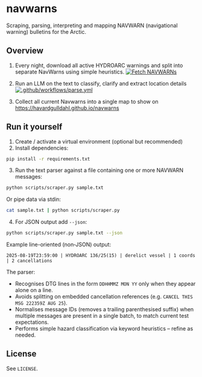 # navwarns

Scraping, parsing, interpreting and mapping NAVWARN (navigational warning) bulletins for the Arctic.

## Overview

1. Every night, download all active HYDROARC warnings and split into separate NavWarns using simple heuristics.
[![Fetch NAVWARNs](https://github.com/havardgulldahl/navwarns/actions/workflows/scrape.yml/badge.svg)](https://github.com/havardgulldahl/navwarns/actions/workflows/scrape.yml)

2. Run an LLM on the text to classify, clarify and extract location details
[![.github/workflows/parse.yml](https://github.com/havardgulldahl/navwarns/actions/workflows/parse.yml/badge.svg)](https://github.com/havardgulldahl/navwarns/actions/workflows/parse.yml)

3. Collect all current Navwarns into a single map to show on https://havardgulldahl.github.io/navwarns


## Run it yourself

1. Create / activate a virtual environment (optional but recommended)
2. Install dependencies:

```bash
pip install -r requirements.txt
```

3. Run the text parser against a file containing one or more NAVWARN messages:

```bash
python scripts/scraper.py sample.txt
```

Or pipe data via stdin:

```bash
cat sample.txt | python scripts/scraper.py
```

4. For JSON output add `--json`:

```bash
python scripts/scraper.py sample.txt --json
```

Example line-oriented (non‑JSON) output:

```
2025-08-19T23:59:00 | HYDROARC 136/25(15) | derelict vessel | 1 coords | 2 cancellations
```

The parser:

* Recognises DTG lines in the form `DDHHMMZ MON YY` only when they appear alone on a line.
* Avoids splitting on embedded cancellation references (e.g. `CANCEL THIS MSG 222359Z AUG 25`).
* Normalises message IDs (removes a trailing parenthesised suffix) when multiple messages are present in a single batch, to match current test expectations.
* Performs simple hazard classification via keyword heuristics – refine as needed.

## License

See `LICENSE`.
